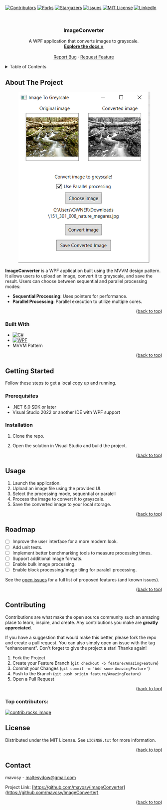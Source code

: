 
<a id="readme-top"></a>

<!-- PROJECT SHIELDS -->
[![Contributors][contributors-shield]][contributors-url]
[![Forks][forks-shield]][forks-url]
[![Stargazers][stars-shield]][stars-url]
[![Issues][issues-shield]][issues-url]
[![MIT License][license-shield]][license-url]
[![LinkedIn][linkedin-shield]][linkedin-url]

<!-- PROJECT LOGO -->
<br />
<div align="center">
<!--  <a href="https://github.com/mavosy/ImageConverter">
    <img src="images/logo.png" alt="Logo" width="80" height="80">
  </a> -->

<h3 align="center">ImageConverter</h3>

  <p align="center">
    A WPF application that converts images to grayscale.
    <br />
    <a href="https://github.com/mavosy/ImageConverter"><strong>Explore the docs »</strong></a>
    <br />
    <br />
    <a href="https://github.com/mavosy/ImageConverter/issues/new?labels=bug&template=bug-report---.md">Report Bug</a>
    ·
    <a href="https://github.com/mavosy/ImageConverter/issues/new?labels=enhancement&template=feature-request---.md">Request Feature</a>
  </p>
</div>



<!-- TABLE OF CONTENTS -->
<details>
  <summary>Table of Contents</summary>
  <ol>
    <li>
      <a href="#about-the-project">About The Project</a>
      <ul>
        <li><a href="#built-with">Built With</a></li>
      </ul>
    </li>
    <li>
      <a href="#getting-started">Getting Started</a>
      <ul>
        <li><a href="#prerequisites">Prerequisites</a></li>
        <li><a href="#installation">Installation</a></li>
      </ul>
    </li>
    <li><a href="#usage">Usage</a></li>
    <li><a href="#roadmap">Roadmap</a></li>
    <li><a href="#license">License</a></li>
    <li><a href="#contact">Contact</a></li>
  </ol>
</details>



<!-- ABOUT THE PROJECT -->
## About The Project

<div align="center">

![product_image][product-screenshot]
</div>

**ImageConverter** is a WPF application built using the MVVM design pattern. It allows users to upload an image, convert it to grayscale, and save the result. Users can choose between sequential and parallel processing modes:

- **Sequential Processing**: Uses pointers for performance.
- **Parallel Processing**: Parallel execution to utilize multiple cores.

<p align="right">(<a href="#readme-top">back to top</a>)</p>



### Built With

* [![C#][csharp-shield]][csharp-url]
* [![WPF][wpf-shield]][wpf-url]
* MVVM Pattern

<p align="right">(<a href="#readme-top">back to top</a>)</p>



<!-- GETTING STARTED -->
## Getting Started

Follow these steps to get a local copy up and running.

### Prerequisites

- .NET 6.0 SDK or later
- Visual Studio 2022 or another IDE with WPF support

### Installation

1. Clone the repo.

2. Open the solution in Visual Studio and build the project.

<p align="right">(<a href="#readme-top">back to top</a>)</p>

<!-- USAGE EXAMPLES -->
## Usage

1. Launch the application.
2. Upload an image file using the provided UI.
3. Select the processing mode, sequential or paralell
4. Process the image to convert it to grayscale.
5. Save the converted image to your local storage.

<p align="right">(<a href="#readme-top">back to top</a>)</p>



<!-- ROADMAP -->
## Roadmap

- [ ] Improve the user interface for a more modern look.
- [ ] Add unit tests.
- [ ] Implement better benchmarking tools to measure processing times.
- [ ] Support additional image formats.
- [ ] Enable bulk image processing.
- [ ] Enable block processing/image tiling for paralell processing.

See the [open issues](https://github.com/mavosy/ImageConverter/issues) for a full list of proposed features (and known issues).

<p align="right">(<a href="#readme-top">back to top</a>)</p>



<!-- CONTRIBUTING -->
## Contributing

Contributions are what make the open source community such an amazing place to learn, inspire, and create. Any contributions you make are **greatly appreciated**.

If you have a suggestion that would make this better, please fork the repo and create a pull request. You can also simply open an issue with the tag "enhancement".
Don't forget to give the project a star! Thanks again!

1. Fork the Project
2. Create your Feature Branch (`git checkout -b feature/AmazingFeature`)
3. Commit your Changes (`git commit -m 'Add some AmazingFeature'`)
4. Push to the Branch (`git push origin feature/AmazingFeature`)
5. Open a Pull Request

<p align="right">(<a href="#readme-top">back to top</a>)</p>

### Top contributors:

<a href="https://github.com/mavosy/ImageConverter/graphs/contributors">
  <img src="https://contrib.rocks/image?repo=mavosy/ImageConverter" alt="contrib.rocks image" />
</a>



<!-- LICENSE -->
## License

Distributed under the MIT License. See `LICENSE.txt` for more information.

<p align="right">(<a href="#readme-top">back to top</a>)</p>



<!-- CONTACT -->
## Contact

mavosy - maltesydow@gmail.com

Project Link: [https://github.com/mavosy/ImageConverter](https://github.com/mavosy/ImageConverter)

<p align="right">(<a href="#readme-top">back to top</a>)</p>


<!-- MARKDOWN LINKS & IMAGES -->
<!-- https://www.markdownguide.org/basic-syntax/#reference-style-links -->
[contributors-shield]: https://img.shields.io/github/contributors/mavosy/ImageConverter.svg?style=for-the-badge
[contributors-url]: https://github.com/mavosy/ImageConverter/graphs/contributors
[forks-shield]: https://img.shields.io/github/forks/mavosy/ImageConverter.svg?style=for-the-badge
[forks-url]: https://github.com/mavosy/ImageConverter/network/members
[stars-shield]: https://img.shields.io/github/stars/mavosy/ImageConverter.svg?style=for-the-badge
[stars-url]: https://github.com/mavosy/ImageConverter/stargazers
[issues-shield]: https://img.shields.io/github/issues/mavosy/ImageConverter.svg?style=for-the-badge
[issues-url]: https://github.com/mavosy/ImageConverter/issues
[license-shield]: https://img.shields.io/github/license/mavosy/ImageConverter.svg?style=for-the-badge
[license-url]: https://github.com/mavosy/ImageConverter/blob/master/LICENSE.txt
[linkedin-shield]: https://img.shields.io/badge/-LinkedIn-black.svg?style=for-the-badge&logo=linkedin&colorB=555
[linkedin-url]: https://linkedin.com/in/malte-von-sydow
[product-screenshot]: Images/ITGscreenshot.png
[csharp-shield]: https://custom-icon-badges.demolab.com/badge/C%23-%23239120.svg?logo=cshrp&logoColor=white
[csharp-url]: https://learn.microsoft.com/en-us/dotnet/csharp/
[wpf-shield]: https://img.shields.io/badge/WPF-512BD4?style=for-the-badge&logo=windows&logoColor=white
[wpf-url]: https://learn.microsoft.com/en-us/dotnet/desktop/wpf/
